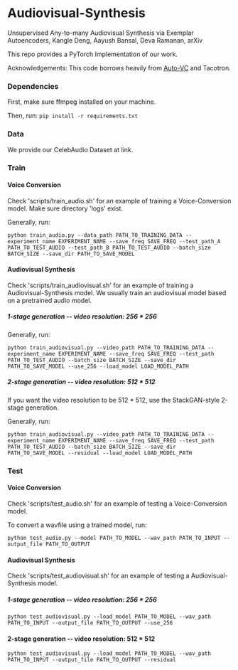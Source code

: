 # Audiovisual-Synthesis
Unsupervised Any-to-many Audiovisual Synthesis via Exemplar Autoencoders, Kangle Deng, Aayush Bansal, Deva Ramanan, arXiv

This repo provides a PyTorch Implementation of our work.

Acknowledgements: This code borrows heavily from <a href='https://github.com/auspicious3000/autovc'>Auto-VC</a> and Tacotron.

### Dependencies

First, make sure ffmpeg installed on your machine.

Then, run: `pip install -r requirements.txt`

### Data

We provide our CelebAudio Dataset at <a>link</a>.

### Train

#### Voice Conversion

Check 'scripts/train_audio.sh' for an example of training a Voice-Conversion model. Make sure directory 'logs' exist.

Generally, run:
```
python train_audio.py --data_path PATH_TO_TRAINING_DATA --experiment_name EXPERIMENT_NAME --save_freq SAVE_FREQ --test_path_A PATH_TO_TEST_AUDIO --test_path_B PATH_TO_TEST_AUDIO --batch_size BATCH_SIZE --save_dir PATH_TO_SAVE_MODEL
```

#### Audiovisual Synthesis

Check 'scripts/train_audiovisual.sh' for an example of training a Audiovisual-Synthesis model. We usually train an audiovisual model based on a pretrained audio model.

##### 1-stage generation -- video resolution: 256 * 256

Generally, run:
```
python train_audiovisual.py --video_path PATH_TO_TRAINING_DATA --experiment_name EXPERIMENT_NAME --save_freq SAVE_FREQ --test_path PATH_TO_TEST_AUDIO --batch_size BATCH_SIZE --save_dir PATH_TO_SAVE_MODEL --use_256 --load_model LOAD_MODEL_PATH
```

##### 2-stage generation -- video resolution: 512 * 512

If you want the video resolution to be 512 * 512, use the StackGAN-style 2-stage generation.

Generally, run:
```
python train_audiovisual.py --video_path PATH_TO_TRAINING_DATA --experiment_name EXPERIMENT_NAME --save_freq SAVE_FREQ --test_path PATH_TO_TEST_AUDIO --batch_size BATCH_SIZE --save_dir PATH_TO_SAVE_MODEL --residual --load_model LOAD_MODEL_PATH
```



### Test

#### Voice Conversion

Check 'scripts/test_audio.sh' for an example of testing a Voice-Conversion model.

To convert a wavfile using a trained model, run:
```
python test_audio.py --model PATH_TO_MODEL --wav_path PATH_TO_INPUT --output_file PATH_TO_OUTPUT
```

#### Audiovisual Synthesis

Check 'scripts/test_audiovisual.sh' for an example of testing a Audiovisual-Synthesis model.

##### 1-stage generation -- video resolution: 256 * 256
```
python test_audiovisual.py --load_model PATH_TO_MODEL --wav_path PATH_TO_INPUT --output_file PATH_TO_OUTPUT --use_256 
```

#### 2-stage generation -- video resolution: 512 * 512
```
python test_audiovisual.py --load_model PATH_TO_MODEL --wav_path PATH_TO_INPUT --output_file PATH_TO_OUTPUT --residual
```